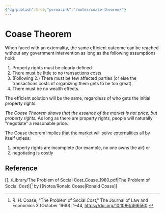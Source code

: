 ```yaml
---
{"dg-publish":true,"permalink":"/notes/coase-theorem/"}
---
```



# Coase Theorem

When faced with an externality, the same efficient outcome can be reached without any government intervention as long as the following assumptions hold:

1. Property rights must be clearly defined
2. There must be little to no transactions costs
3. (Following 2.) There must be few affected parties (or else the transactions costs of organizing them gets to be too great).
4. There must be no wealth effects. 

The efficient solution will be the same, regardless of who gets the initial property rights.

*The Coase Theorem shows that the essence of the market is not price, but property rights.* As long as there are property rights, people will naturally "negotiate" a reasonable price.
  
The Coase theorem implies that the market will solve externalities all by itself unless:
1. property rights are incomplete (for example, no one owns the air) or 
2. negotiating is costly 

## Reference
[[../Library/The Problem of Social Cost_Coase_1960.pdf\|The Problem of Social Cost]][^1] by [[Notes/Ronald Coase\|Ronald Coase]]

[^1]: R. H. Coase, "The Problem of Social Cost," The Journal of Law and Economics 3 (October 1960): 1–44, <https://doi.org/10.1086/466560>.